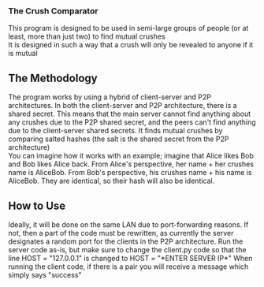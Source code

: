 ### The Crush Comparator
This program is designed to be used in semi-large groups of people (or at least, more than just two) to find mutual crushes \
It is designed in such a way that a crush will only be revealed to anyone if it is mutual

## The Methodology
The program works by using a hybrid of client-server and P2P architectures. In both the client-server and P2P architecture, there is a shared secret. This means that the main server cannot find anything about any crushes due to the P2P shared secret, and the peers can't find anything due to the client-server shared secrets.
It finds mutual crushes by comparing salted hashes (the salt is the shared secret from the P2P architecture) \
You can imagine how it works with an example; imagine that Alice likes Bob and Bob likes Alice back. From Alice's perspective, her name + her crushes name is AliceBob. From Bob's perspective, his crushes name + his name is AliceBob. They are identical, so their hash will also be identical.

## How to Use
Ideally, it will be done on the same LAN due to port-forwarding reasons. If not, then a part of the code must be rewritten, as currently the server designates a random port for the clients in the P2P architecture.
Run the server code as-is, but make sure to change the client.py code so that the line HOST = "127.0.0.1" is changed to HOST = "\*ENTER SERVER IP\*"
When running the client code, if there is a pair you will receive a message which simply says "success"
